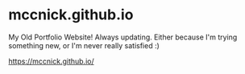 # mccnick.github.io
My Old Portfolio Website! Always updating. Either because I'm trying something new, or I'm never really satisfied :)

https://mccnick.github.io/
